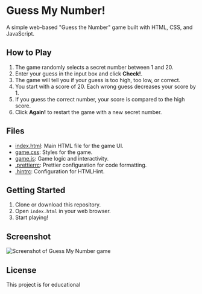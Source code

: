 # Guess My Number!

A simple web-based "Guess the Number" game built with HTML, CSS, and JavaScript.

## How to Play

1. The game randomly selects a secret number between 1 and 20.
2. Enter your guess in the input box and click **Check!**.
3. The game will tell you if your guess is too high, too low, or correct.
4. You start with a score of 20. Each wrong guess decreases your score by 1.
5. If you guess the correct number, your score is compared to the high score.
6. Click **Again!** to restart the game with a new secret number.

## Files

- [index.html](index.html): Main HTML file for the game UI.
- [game.css](game.css): Styles for the game.
- [game.js](game.js): Game logic and interactivity.
- [.prettierrc](.prettierrc): Prettier configuration for code formatting.
- [.hintrc](.hintrc): Configuration for HTMLHint.

## Getting Started

1. Clone or download this repository.
2. Open `index.html` in your web browser.
3. Start playing!

## Screenshot

![Screenshot of Guess My Number game](https://user-images.githubusercontent.com/your-screenshot.png)

## License

This project is for educational